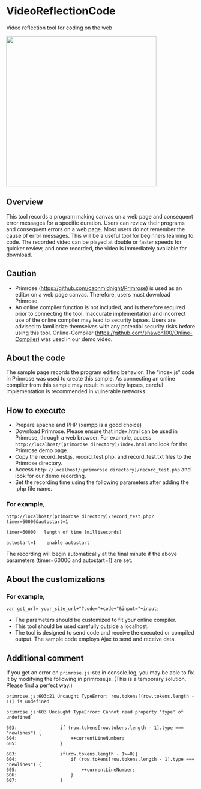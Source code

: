# VideoReflectionCode
Video reflection tool for coding on the web

<img src="https://user-images.githubusercontent.com/83494645/116784336-b4e7b100-aace-11eb-8bfa-081c1d0904ca.gif" width="400">


## Overview
This tool records a program making canvas on a web page and consequent error messages for a specific duration. Users can review their programs and consequent errors on a web page. Most users do not remember the cause of error messages. This will be a useful tool for beginners learning to code. The recorded video can be played at double or faster speeds for quicker review, and once recorded, the video is immediately available for download.

## Caution
-	Primrose (https://github.com/capnmidnight/Primrose) is used as an editor on a web page canvas. Therefore, users must download Primrose.
-	An online compiler function is not included, and is therefore required prior to connecting the tool. Inaccurate implementation and incorrect use of the online compiler may lead to security lapses. Users are advised to familiarize themselves with any potential security risks before using this tool. Online-Compiler (https://github.com/shawon100/Online-Compiler) was used in our demo video.

## About the code
The sample page records the program editing behavior. The "index.js" code in Primrose was used to create this sample. As connecting an online compiler from this sample may result in security lapses, careful implementation is recommended in vulnerable networks.

## How to execute
-	Prepare apache and PHP (xampp is a good choice)
-	Download Primrose. Please ensure that index.html can be used in Primrose, through a web browser. 
     For example, access ` http://localhost/(primorose directory)/index.html ` and look for the Primrose demo page.
-	Copy the record_test.js, record_test.php, and record_test.txt files to the Primrose directory.
-	Access ` http://localhost/(primorose directory)/record_test.php ` and look for our demo recording.
-	Set the recording time using the following parameters after adding the .php file name. 

### For example,
```
http://localhost/(primorose directory)/record_test.php?timer=60000&autostart=1
```
```
timer=60000   length of time (milliseconds)

autostart=1    enable autostart
```

The recording will begin automatically at the final minute if the above parameters (timer=60000 and autostart=1) are set.

## About the customizations

### For example,
```
var get_url= your_site_url+"?code="+code+"&input="+input;
```
- The parameters should be customized to fit your online compiler.
- This tool should be used carefully outside a localhost. 
- The tool is designed to send code and receive the executed or compiled output. The sample code employs Ajax to send and receive data.

## Additional comment

If you get an error on `primrose.js:603` in console.log, you may be able to fix it by modifying the following in primrose.js. (This is a temporary solution. Please find a perfect way.)

`
primrose.js:603:21 Uncaught TypeError: row.tokens[(row.tokens.length - 1)] is undefined
`

`
primrose.js:603 Uncaught TypeError: Cannot read property 'type' of undefined
`

```
603:                if (row.tokens[row.tokens.length - 1].type === "newlines") {
604:                    ++currentLineNumber;
605:                }
```

```
603:                if(row.tokens.length - 1>=0){
604:                    if (row.tokens[row.tokens.length - 1].type === "newlines") {
605:                        ++currentLineNumber;
606:                    }
607:                }
```                  
